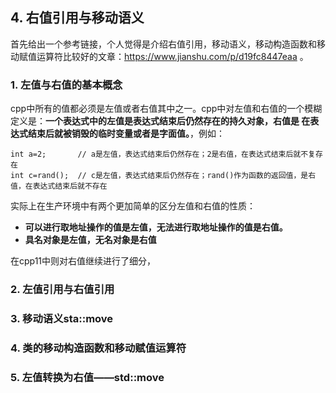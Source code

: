 ## 4. 右值引用与移动语义

首先给出一个参考链接，个人觉得是介绍右值引用，移动语义，移动构造函数和移动赋值运算符比较好的文章：https://www.jianshu.com/p/d19fc8447eaa 。

### 1. 左值与右值的基本概念

cpp中所有的值都必须是左值或者右值其中之一。cpp中对左值和右值的一个模糊定义是：**一个表达式中的左值是表达式结束后仍然存在的持久对象，右值是
在表达式结束后就被销毁的临时变量或者是字面值。**，例如：

```
int a=2;       // a是左值，表达式结束后仍然存在；2是右值，在表达式结束后就不复存在
int c=rand();  // c是左值，表达式结束后仍然存在；rand()作为函数的返回值，是右值，在表达式结束后就不存在
```

实际上在生产环境中有两个更加简单的区分左值和右值的性质：

+ **可以进行取地址操作的值是左值，无法进行取地址操作的值是右值。**
+ **具名对象是左值，无名对象是右值**

在cpp11中则对右值继续进行了细分，

### 2. 左值引用与右值引用

### 3. 移动语义sta::move

### 4. 类的移动构造函数和移动赋值运算符

### 5. 左值转换为右值——std::move

